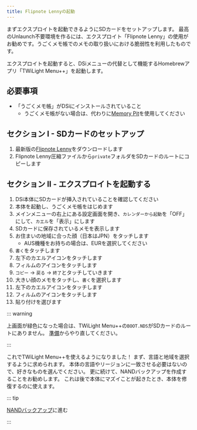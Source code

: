 ```yaml
---
title: Flipnote Lennyの起動
---
```


まずエクスプロイトを起動できるようにSDカードをセットアップします。 最高のUnlaunch不要環境を作るには、エクスプロイト「Flipnote Lenny」の使用がお勧めです。うごくメモ帳でのメモの取り扱いにおける脆弱性を利用したものです。

エクスプロイトを起動すると、DSiメニューの代替として機能するHomebrewアプリ「TWiLight Menu++」を起動します。


## 必要事項

- 「うごくメモ帳」がDSiにインストールされていること
   - うごくメモ帳がない場合は、代わりに[Memory Pit](launching-the-exploit.html)を使用してください


## セクション I - SDカードのセットアップ

1. 最新版の[Flipnote Lenny](https://davejmurphy.com/%CD%A1-%CD%9C%CA%96-%CD%A1/)をダウンロードします
1. Flipnote Lenny圧縮ファイルから`private`フォルダをSDカードのルートにコピーします


## セクション II - エクスプロイトを起動する

1. DSi本体にSDカードが挿入されていることを確認してください
1. 本体を起動し、うごくメモ帳をはじめます
1. メインメニューの右上にある設定画面を開き、`カレンダーから起動`を「OFF」にして、`カエル`を「表示」にします
1. SDカードに保存されているメモを表示します
1. お住まいの地域に合った顔（日本はJPN）をタッチします
   - AUS機種をお持ちの場合は、EURを選択してください
1. `書く`をタッチします
1. 左下のカエルアイコンをタッチします
1. フィルムのアイコンをタッチします
1. `コピー` -> `戻る` -> `終了`とタッチしていきます
1. 大きい顔のメモをタッチし、`書く`を選択します
1. 左下のカエルアイコンをタッチします
1. フィルムのアイコンをタッチします
1. 貼り付けを選びます

::: warning

上画面が緑色になった場合は、TWiLight Menu++の`BOOT.NDS`がSDカードのルートにありません。 [準備](get-started.html#section-i-prep-work)からやり直してください。

:::

これでTWiLight Menu++を使えるようになりました！ まず、言語と地域を選択するように求められます。 本体の言語やリージョンに一致させる必要はないので、好きなものを選んでください。 更に続けて、NANDバックアップを作成することをお勧めします。 これは後で本体にマズイことが起きたとき、本体を修復するのに使えます。

::: tip

[NANDバックアップ](dumping-nand.html)に進む

:::
